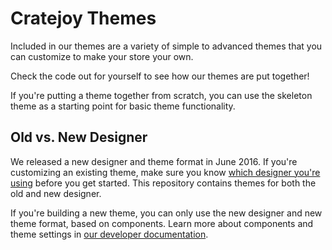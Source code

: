 # Cratejoy Themes

Included in our themes are a variety of simple to advanced themes that
you can customize to make your store your own.

Check the code out for yourself to see how our themes are put together!

If you're putting a theme together from scratch, you can use the
skeleton theme as a starting point for basic theme functionality.

## Old vs. New Designer

We released a new designer and theme format in June 2016. If you're customizing an existing theme, make sure you know
[which designer you're using](https://help.cratejoy.com/hc/en-us/articles/211679366-Do-I-have-the-new-designer-or-the-old-designer-)
before you get started. This repository contains themes for both the old and new designer.

If you're building a new theme, you can only use the new designer and new theme format, based on components. Learn more
about components and theme settings in [our developer documentation](http://docs.cratejoy.com/docs/settings).
